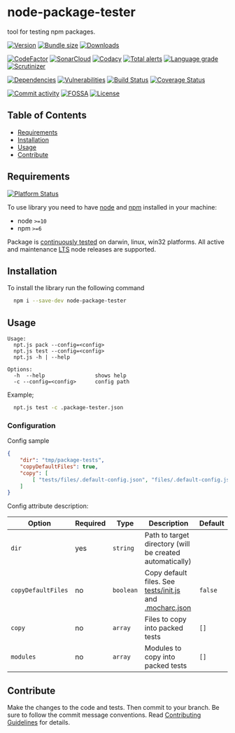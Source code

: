 # node-package-tester
tool for testing npm packages.

[![Version][badge-vers]][npm]
[![Bundle size][npm-size-badge]][npm-size-url]
[![Downloads][npm-downloads-badge]][npm]

[![CodeFactor][codefactor-badge]][codefactor-url]
[![SonarCloud][sonarcloud-badge]][sonarcloud-url]
[![Codacy][codacy-badge]][codacy-url]
[![Total alerts][lgtm-alerts-badge]][lgtm-alerts-url]
[![Language grade][lgtm-lg-badge]][lgtm-lg-url]
[![Scrutinizer][scrutinizer-badge]][scrutinizer-url]

[![Dependencies][badge-deps]][npm]
[![Vulnerabilities][badge-vuln]](https://snyk.io/)
[![Build Status][tests-badge]][tests-url]
[![Coverage Status][badge-coverage]][url-coverage]

[![Commit activity][commit-activity-badge]][github]
[![FOSSA][fossa-badge]][fossa-url]
[![License][badge-lic]][github]

## Table of Contents
  - [Requirements](#requirements)
  - [Installation](#installation)
  - [Usage](#usage)
  - [Contribute](#contribute)

## Requirements
[![Platform Status][appveyor-badge]][appveyor-url]

To use library you need to have [node](https://nodejs.org) and [npm](https://www.npmjs.com) installed in your machine:

* node `>=10`
* npm `>=6`

Package is [continuously tested][appveyor-url] on darwin, linux, win32 platforms. All active and maintenance [LTS](https://nodejs.org/en/about/releases/) node releases are supported.

## Installation

To install the library run the following command

```bash
  npm i --save-dev node-package-tester
```

## Usage

```
Usage:
  npt.js pack --config=<config> 
  npt.js test --config=<config>
  npt.js -h | --help

Options:
  -h  --help                shows help
  -c --config=<config>      config path
```

Example; 

```bash
  npt.js test -c .package-tester.json
```

### Configuration

Config sample

```json
{
    "dir": "tmp/package-tests",
    "copyDefaultFiles": true,
    "copy": [
        [ "tests/files/.default-config.json", "files/.default-config.json" ]
    ]
}
```

Config attribute description:

| Option | Required | Type | Description | Default |
|----|---|---|------------------------------------|------------------------------------|
| `dir`  | yes | ```string``` | Path to target directory (will be created automatically) |      |
| `copyDefaultFiles`    | no |  ```boolean```  | Copy default files. See [tests/init.js](tests/init.js) and [.mocharc.json](.mocharc.bundle.json)   | `false` |
| `copy`    | no |  ```array```  | Files to copy into packed tests | `[]` |
| `modules` | no |  ```array```  | Modules to copy into packed tests | `[]` |

## Contribute

Make the changes to the code and tests. Then commit to your branch. Be sure to follow the commit message conventions. Read [Contributing Guidelines](.github/CONTRIBUTING.md) for details.

[npm]: https://www.npmjs.com/package/node-package-tester
[github]: https://github.com/pustovitDmytro/node-package-tester
[coveralls]: https://coveralls.io/github/pustovitDmytro/node-package-tester?branch=master
[badge-deps]: https://img.shields.io/david/pustovitDmytro/node-package-tester.svg
[badge-vuln]: https://img.shields.io/snyk/vulnerabilities/npm/node-package-tester.svg?style=popout
[badge-vers]: https://img.shields.io/npm/v/node-package-tester.svg
[badge-lic]: https://img.shields.io/github/license/pustovitDmytro/node-package-tester.svg
[badge-coverage]: https://coveralls.io/repos/github/pustovitDmytro/node-package-tester/badge.svg?branch=master
[url-coverage]: https://coveralls.io/github/pustovitDmytro/node-package-tester?branch=master

[tests-badge]: https://img.shields.io/circleci/build/github/pustovitDmytro/node-package-tester
[tests-url]: https://app.circleci.com/pipelines/github/pustovitDmytro/node-package-tester

[codefactor-badge]: https://www.codefactor.io/repository/github/pustovitdmytro/node-package-tester/badge
[codefactor-url]: https://www.codefactor.io/repository/github/pustovitdmytro/node-package-tester

[commit-activity-badge]: https://img.shields.io/github/commit-activity/m/pustovitDmytro/node-package-tester

[scrutinizer-badge]: https://scrutinizer-ci.com/g/pustovitDmytro/node-package-tester/badges/quality-score.png?b=master
[scrutinizer-url]: https://scrutinizer-ci.com/g/pustovitDmytro/node-package-tester/?branch=master

[lgtm-lg-badge]: https://img.shields.io/lgtm/grade/javascript/g/pustovitDmytro/node-package-tester.svg?logo=lgtm&logoWidth=18
[lgtm-lg-url]: https://lgtm.com/projects/g/pustovitDmytro/node-package-tester/context:javascript

[lgtm-alerts-badge]: https://img.shields.io/lgtm/alerts/g/pustovitDmytro/node-package-tester.svg?logo=lgtm&logoWidth=18
[lgtm-alerts-url]: https://lgtm.com/projects/g/pustovitDmytro/node-package-tester/alerts/

[codacy-badge]: https://app.codacy.com/project/badge/Grade/6cfb66cf7c5543a1a5beb8c54ae46043
[codacy-url]: https://www.codacy.com/gh/pustovitDmytro/node-package-tester/dashboard?utm_source=github.com&amp;utm_medium=referral&amp;utm_content=pustovitDmytro/node-package-tester&amp;utm_campaign=Badge_Grade

[sonarcloud-badge]: https://sonarcloud.io/api/project_badges/measure?project=pustovitDmytro_node-package-tester&metric=alert_status
[sonarcloud-url]: https://sonarcloud.io/dashboard?id=pustovitDmytro_node-package-tester

[npm-downloads-badge]: https://img.shields.io/npm/dw/node-package-tester
[npm-size-badge]: https://img.shields.io/bundlephobia/min/node-package-tester
[npm-size-url]: https://bundlephobia.com/result?p=node-package-tester

[appveyor-badge]: https://ci.appveyor.com/api/projects/status/cvwovftl2hhvpo0r/branch/master?svg=true
[appveyor-url]: https://ci.appveyor.com/project/pustovitDmytro/node-package-tester/branch/master

[fossa-badge]: https://app.fossa.com/api/projects/custom%2B24828%2Fnode-package-tester.svg?type=shield
[fossa-url]: https://app.fossa.com/projects/custom%2B24828%2Fnode-package-tester?ref=badge_shield